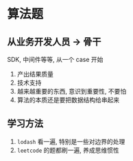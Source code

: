 # 算法题

## 从业务开发人员 -> 骨干

SDK, 中间件等等, 从一个 case 开始

1. 产出结果质量
2. 技术支持
3. 越来越重要的东西, 意识到重要性, 不要怕
4. 算法的本质还是要把数据结构给串起来

##

## 学习方法

1. `lodash` 看一遍, 特别是一些对边界的处理
2. `leetcode` 的题都刷一遍, 养成思维惯性
